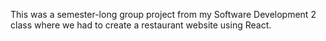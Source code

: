 This was a semester-long group project from my Software Development 2 class where we had to create a restaurant website using React.
